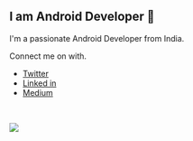 ## I am Android Developer 👋 

I'm a passionate Android Developer from India. 

Connect me on with.
- [Twitter](https://twitter.com/vijaychutty)
- [Linked in](https://www.linkedin.com/in/vijay-r-46b45162/)
- [Medium](https://medium.com/@vijaychutty)

<br />
<p align = "start">
  <img src = "https://github-readme-stats.vercel.app/api?username=androcreator">
</p>

</details>
